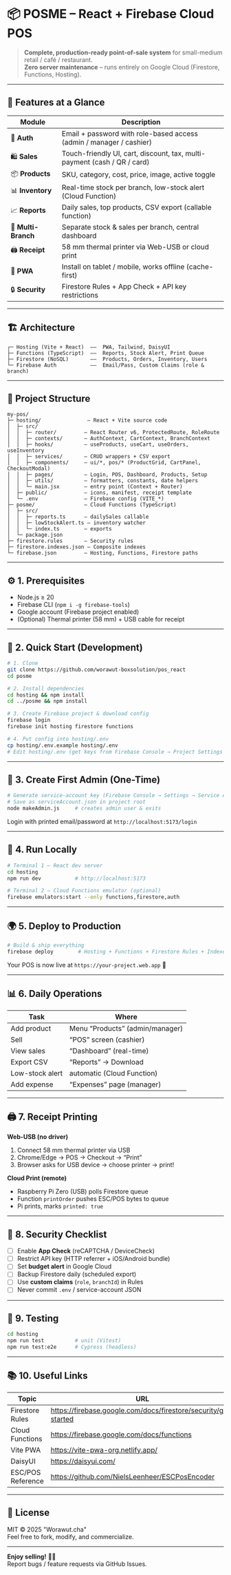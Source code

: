 # 📦 POSME – React + Firebase Cloud POS  
> **Complete, production-ready point-of-sale system** for small-medium retail / café / restaurant.  
> **Zero server maintenance** – runs entirely on Google Cloud (Firestore, Functions, Hosting).

---

## 🧩 Features at a Glance

| Module | Description |
|--------|-------------|
| 🔐 **Auth** | Email + password with role-based access (admin / manager / cashier) |
| 🛍️ **Sales** | Touch-friendly UI, cart, discount, tax, multi-payment (cash / QR / card) |
| 📦 **Products** | SKU, category, cost, price, image, active toggle |
| 📊 **Inventory** | Real-time stock per branch, low-stock alert (Cloud Function) |
| 📈 **Reports** | Daily sales, top products, CSV export (callable function) |
| 🏪 **Multi-Branch** | Separate stock & sales per branch, central dashboard |
| 🖨️ **Receipt** | 58 mm thermal printer via Web-USB or cloud print |
| 📱 **PWA** | Install on tablet / mobile, works offline (cache-first) |
| 🔒 **Security** | Firestore Rules + App Check + API key restrictions |

---

## 🏗️ Architecture

```
┌─ Hosting (Vite + React)  ––  PWA, Tailwind, DaisyUI
├─ Functions (TypeScript)  ––  Reports, Stock Alert, Print Queue
├─ Firestore (NoSQL)       ––  Products, Orders, Inventory, Users
└─ Firebase Auth           ––  Email/Pass, Custom Claims (role & branch)
```

---

## 📁 Project Structure

```
my-pos/
├─ hosting/               – React + Vite source code
│  ├─ src/
│  │  ├─ router/         – React Router v6, ProtectedRoute, RoleRoute
│  │  ├─ contexts/       – AuthContext, CartContext, BranchContext
│  │  ├─ hooks/          – useProducts, useCart, useOrders, useInventory
│  │  ├─ services/       – CRUD wrappers + CSV export
│  │  ├─ components/     – ui/*, pos/* (ProductGrid, CartPanel, CheckoutModal)
│  │  ├─ pages/          – Login, POS, Dashboard, Products, Setup
│  │  ├─ utils/          – formatters, constants, date helpers
│  │  └─ main.jsx        – entry point (Context + Router)
│  ├─ public/            – icons, manifest, receipt template
│  └─ .env               – Firebase config (VITE_*)
├─ posme/                – Cloud Functions (TypeScript)
│  ├─ src/
│  │  ├─ reports.ts      – dailySales callable
│  │  ├─ lowStockAlert.ts – inventory watcher
│  │  └─ index.ts        – exports
│  └─ package.json
├─ firestore.rules       – Security rules
├─ firestore.indexes.json – Composite indexes
└─ firebase.json         – Hosting, Functions, Firestore paths
```

---

## ⚙️ 1. Prerequisites

- Node.js ≥ 20  
- Firebase CLI (`npm i -g firebase-tools`)  
- Google account (Firebase project enabled)  
- (Optional) Thermal printer (58 mm) + USB cable for receipt

---

## 🚀 2. Quick Start (Development)

```bash
# 1. Clone
git clone https://github.com/worawut-boxsolution/pos_react
cd posme

# 2. Install dependencies
cd hosting && npm install
cd ../posme && npm install

# 3. Create Firebase project & download config
firebase login
firebase init hosting firestore functions

# 4. Put config into hosting/.env
cp hosting/.env.example hosting/.env
# Edit hosting/.env (get keys from Firebase Console → Project Settings → Web App)
```

---

## 🔧 3. Create First Admin (One-Time)

```bash
# Generate service-account key (Firebase Console → Settings → Service Accounts → Generate Key)
# Save as serviceAccount.json in project root
node makeAdmin.js     # creates admin user & exits
```

Login with printed email/password at `http://localhost:5173/login`

---

## 🏃 4. Run Locally

```bash
# Terminal 1 – React dev server
cd hosting
npm run dev           # http://localhost:5173

# Terminal 2 – Cloud Functions emulator (optional)
firebase emulators:start --only functions,firestore,auth
```

---

## 🌍 5. Deploy to Production

```bash
# Build & ship everything
firebase deploy        # Hosting + Functions + Firestore Rules + Indexes
```

Your POS is now live at `https://your-project.web.app` 🎉

---

## 📊 6. Daily Operations

| Task | Where |
|------|-------|
| Add product | Menu “Products” (admin/manager) |
| Sell | “POS” screen (cashier) |
| View sales | “Dashboard” (real-time) |
| Export CSV | “Reports” → Download |
| Low-stock alert | automatic (Cloud Function) |
| Add expense | “Expenses” page (manager) |

---

## 🖨️ 7. Receipt Printing

**Web-USB (no driver)**  
1. Connect 58 mm thermal printer via USB  
2. Chrome/Edge → POS → Checkout → “Print”  
3. Browser asks for USB device → choose printer → print!

**Cloud Print (remote)**  
- Raspberry Pi Zero (USB) polls Firestore queue  
- Function `printOrder` pushes ESC/POS bytes to queue  
- Pi prints, marks `printed: true`

---

## 🔐 8. Security Checklist

- [ ] Enable **App Check** (reCAPTCHA / DeviceCheck)  
- [ ] Restrict API key (HTTP referrer + iOS/Android bundle)  
- [ ] Set **budget alert** in Google Cloud  
- [ ] Backup Firestore daily (scheduled export)  
- [ ] Use **custom claims** (`role`, `branchId`) in Rules  
- [ ] Never commit `.env` / service-account JSON

---

## 🧪 9. Testing

```bash
cd hosting
npm run test          # unit (Vitest)
npm run test:e2e      # Cypress (headless)
```

---

## 📚 10. Useful Links

| Topic | URL |
|-------|-----|
| Firestore Rules | https://firebase.google.com/docs/firestore/security/get-started |
| Cloud Functions | https://firebase.google.com/docs/functions |
| Vite PWA | https://vite-pwa-org.netlify.app/ |
| DaisyUI | https://daisyui.com/ |
| ESC/POS Reference | https://github.com/NielsLeenheer/ESCPosEncoder |

---

## 📄 License

MIT © 2025 "Worawut.cha"  
Feel free to fork, modify, and commercialize.

---

**Enjoy selling!** 🛒🎉  
Report bugs / feature requests via GitHub Issues.